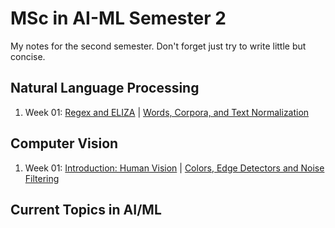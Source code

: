 # MSc in AI-ML Semester 2

My notes for the second semester. Don't forget just try to write little but concise.

## Natural Language Processing
1. Week 01: [Regex and ELIZA](nlp_001_regex.md) | [Words, Corpora, and Text Normalization](nlp_002_text_normalization.md)


## Computer Vision

1. Week 01: [Introduction: Human Vision](cv_001_human_vision.md) | [Colors, Edge Detectors and Noise Filtering]()

## Current Topics in AI/ML